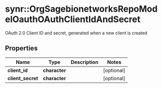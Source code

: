 # synr::OrgSagebionetworksRepoModelOauthOAuthClientIdAndSecret

OAuth 2.0 Client ID and secret, generated when a new client is created

## Properties
Name | Type | Description | Notes
------------ | ------------- | ------------- | -------------
**client_id** | **character** |  | [optional] 
**client_secret** | **character** |  | [optional] 



